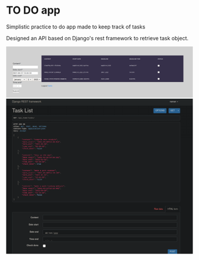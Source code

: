 # TO DO app 
Simplistic practice to do app made to keep track of tasks

Designed an API based on Django's rest framework to retrieve task object.

<img src = 'static1.png' />
<img src = 'static2.png' />